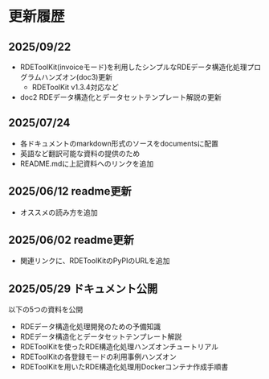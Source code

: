 # 更新履歴

## 2025/09/22
- RDEToolKit(invoiceモード)を利用したシンプルなRDEデータ構造化処理プログラムハンズオン(doc3)更新
  - RDEToolKit v1.3.4対応など
- doc2 RDEデータ構造化とデータセットテンプレート解説の更新

## 2025/07/24
- 各ドキュメントのmarkdown形式のソースをdocumentsに配置
- 英語など翻訳可能な資料の提供のため
- README.mdに上記資料へのリンクを追加

## 2025/06/12 readme更新
-  オススメの読み方を追加

## 2025/06/02 readme更新
- 関連リンクに、RDEToolKitのPyPIのURLを追加

## 2025/05/29 ドキュメント公開
以下の5つの資料を公開
- RDEデータ構造化処理開発のための予備知識
- RDEデータ構造化とデータセットテンプレート解説
- RDEToolKitを使ったRDE構造化処理ハンズオンチュートリアル
- RDEToolKitの各登録モードの利用事例ハンズオン
- RDEToolKitを用いたRDE構造化処理用Dockerコンテナ作成手順書

